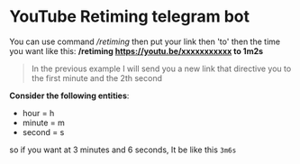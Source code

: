 # YouTube Retiming telegram bot

You can use command _/retiming_ then put your link then 'to' then the time you want like this:
<b>/retiming https://youtu.be/xxxxxxxxxxx to 1m2s</b>

> In the previous example I will send you a new link that directive you to the first minute and the 2th second

**Consider the following entities**:

- hour = h
- minute = m
- second = s

so if you want at 3 minutes and 6 seconds, It be like this `3m6s`
